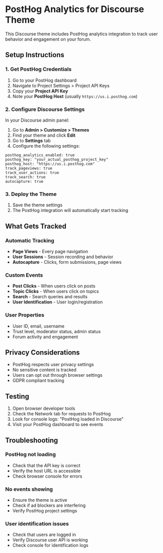 # PostHog Analytics for Discourse Theme

This Discourse theme includes PostHog analytics integration to track user behavior and engagement on your forum.

## Setup Instructions

### 1. Get PostHog Credentials

1. Go to your PostHog dashboard
2. Navigate to Project Settings > Project API Keys
3. Copy your **Project API Key**
4. Note your **PostHog Host** (usually `https://us.i.posthog.com`)

### 2. Configure Discourse Settings

In your Discourse admin panel:

1. Go to **Admin > Customize > Themes**
2. Find your theme and click **Edit**
3. Go to **Settings** tab
4. Configure the following settings:

```
posthog_analytics_enabled: true
posthog_key: "your_actual_posthog_project_key"
posthog_host: "https://us.i.posthog.com"
track_pageviews: true
track_user_actions: true
track_search: true
autocapture: true
```

### 3. Deploy the Theme

1. Save the theme settings
2. The PostHog integration will automatically start tracking

## What Gets Tracked

### Automatic Tracking
- **Page Views** - Every page navigation
- **User Sessions** - Session recording and behavior
- **Autocapture** - Clicks, form submissions, page views

### Custom Events
- **Post Clicks** - When users click on posts
- **Topic Clicks** - When users click on topics
- **Search** - Search queries and results
- **User Identification** - User login/registration

### User Properties
- User ID, email, username
- Trust level, moderator status, admin status
- Forum activity and engagement

## Privacy Considerations

- PostHog respects user privacy settings
- No sensitive content is tracked
- Users can opt out through browser settings
- GDPR compliant tracking

## Testing

1. Open browser developer tools
2. Check the Network tab for requests to PostHog
3. Look for console logs: "PostHog loaded in Discourse"
4. Visit your PostHog dashboard to see events

## Troubleshooting

### PostHog not loading
- Check that the API key is correct
- Verify the host URL is accessible
- Check browser console for errors

### No events showing
- Ensure the theme is active
- Check if ad blockers are interfering
- Verify PostHog project settings

### User identification issues
- Check that users are logged in
- Verify Discourse user API is working
- Check console for identification logs
